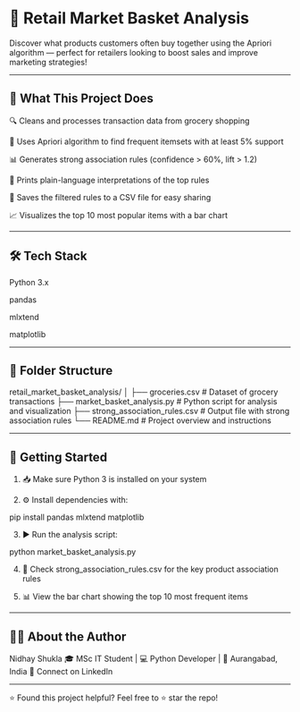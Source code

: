 # 🛒 Retail Market Basket Analysis

Discover what products customers often buy together using the Apriori algorithm — perfect for retailers looking to boost sales and improve marketing strategies!


---

## 📌 What This Project Does

🔍 Cleans and processes transaction data from grocery shopping

🧠 Uses Apriori algorithm to find frequent itemsets with at least 5% support

📊 Generates strong association rules (confidence > 60%, lift > 1.2)

💬 Prints plain-language interpretations of the top rules

💾 Saves the filtered rules to a CSV file for easy sharing

📈 Visualizes the top 10 most popular items with a bar chart


---

## 🛠️ Tech Stack

Python 3.x

pandas

mlxtend

matplotlib



---

## 📁 Folder Structure

retail_market_basket_analysis/
│
├── groceries.csv                   # Dataset of grocery transactions
├── market_basket_analysis.py      # Python script for analysis and visualization
├── strong_association_rules.csv   # Output file with strong association rules
└── README.md                      # Project overview and instructions


---

## 🚀 Getting Started

1. 📥 Make sure Python 3 is installed on your system


2. ⚙️ Install dependencies with:

pip install pandas mlxtend matplotlib


3. ▶️ Run the analysis script:

python market_basket_analysis.py


4. 📂 Check strong_association_rules.csv for the key product association rules


5. 📊 View the bar chart showing the top 10 most frequent items




---

## 👨‍💻 About the Author

Nidhay Shukla
🎓 MSc IT Student | 💻 Python Developer | 📍 Aurangabad, India
🔗 Connect on LinkedIn


---

⭐ Found this project helpful? Feel free to ⭐ star the repo!
